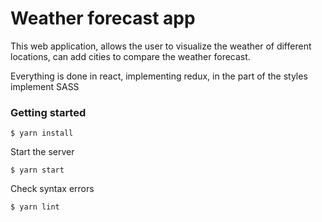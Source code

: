 # Weather forecast app
This web application, allows the user to visualize the weather of different locations, can add cities to compare the weather forecast.

Everything is done in react, implementing redux, in the part of the styles implement SASS

### Getting started
```
$ yarn install
```
Start the server
```
$ yarn start
```
Check syntax errors
```
$ yarn lint
```